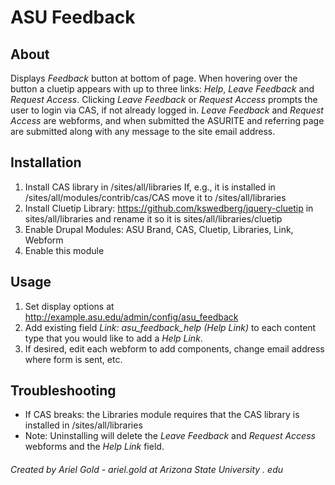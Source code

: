 # ASU Feedback #

## About ##
Displays *Feedback* button at bottom of page. When hovering over the button a
cluetip appears with up to three links: *Help*, *Leave Feedback* and *Request Access*.
Clicking *Leave Feedback* or *Request Access* prompts the user to login via CAS,
if not already logged in. *Leave Feedback* and *Request Access* are webforms, and when
submitted the ASURITE and referring page are submitted along with any message to the
site email address.

## Installation ##
1. Install CAS library in /sites/all/libraries
   If, e.g., it is installed in /sites/all/modules/contrib/cas/CAS move it
   to /sites/all/libraries
2. Install Cluetip Library: https://github.com/kswedberg/jquery-cluetip
   in sites/all/libraries and rename it so it is sites/all/libraries/cluetip
3. Enable Drupal Modules: ASU Brand, CAS, Cluetip, Libraries, Link, Webform
4. Enable this module

## Usage ##
1. Set display options at http://example.asu.edu/admin/config/asu_feedback
2. Add existing field *Link: asu_feedback_help (Help Link)* to each content
  type that you would like to add a *Help Link*.
3. If desired, edit each webform to add components, change email address where
  form is sent, etc.


## Troubleshooting ##
* If CAS breaks: the Libraries module requires that the CAS library is installed in /sites/all/libraries
* Note: Uninstalling will delete the *Leave Feedback* and *Request Access* webforms and the *Help Link* field.


###### Created by Ariel Gold - ariel.gold at Arizona State University . edu
